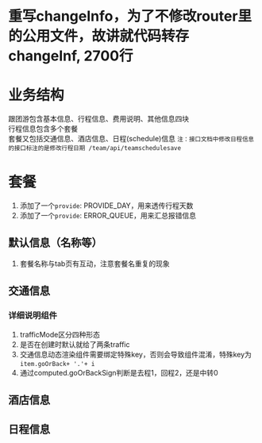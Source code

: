 # 重写changeInfo，为了不修改router里的公用文件，故讲就代码转存changeInf, 2700行

# 业务结构
跟团游包含基本信息、行程信息、费用说明、其他信息四块  
行程信息包含多个套餐  
套餐又包括交通信息、酒店信息、日程(schedule)信息 `注：接口文档中修改日程信息的接口标注的是修改行程日期 /team/api/teamschedulesave`

# 套餐
1. 添加了一个`provide`: PROVIDE_DAY，用来透传行程天数
2. 添加了一个`provide`: ERROR_QUEUE，用来汇总报错信息

## 默认信息（名称等）
1. 套餐名称与tab页有互动，注意套餐名重复的现象

## 交通信息
### 详细说明组件
1. trafficMode区分四种形态
2. 是否在创建时默认就给了两条traffic
3. 交通信息动态渲染组件需要绑定特殊key，否则会导致组件混淆，特殊key为`item.goOrBack+ '.'+ i`
4. 通过computed.goOrBackSign判断是去程1，回程2，还是中转0

## 酒店信息

## 日程信息